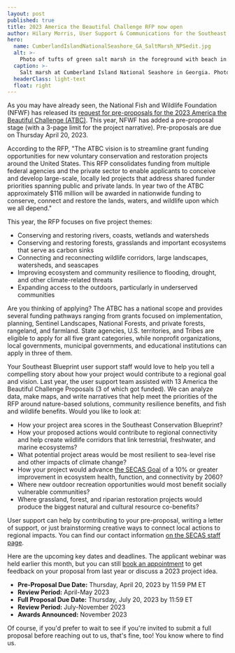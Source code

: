 ```yaml
---
layout: post
published: true
title: 2023 America the Beautiful Challenge RFP now open
author: Hilary Morris, User Support & Communications for the Southeast Blueprint
hero:
  name: CumberlandIslandNationalSeashore_GA_SaltMarsh_NPSedit.jpg
  alt: >-
    Photo of tufts of green salt marsh in the foreground with beach in the background.
  caption: >-
    Salt marsh at Cumberland Island National Seashore in Georgia. Photo by the National Park Service.
  headerClass: light-text
  float: right
---
```

As you may have already seen, the National Fish and Wildlife Foundation (NFWF) has released its [request for pre-proposals for the 2023 America the Beautiful Challenge (ATBC)](https://www.nfwf.org/programs/america-beautiful-challenge/america-beautiful-challenge-2023-request-proposals). This year, NFWF has added a pre-proposal stage (with a 3-page limit for the project narrative). Pre-proposals are due on Thursday April 20, 2023.

According to the RFP, "The ATBC vision is to streamline grant funding opportunities for new voluntary conservation and restoration projects around the United States. This RFP consolidates funding from multiple federal agencies and the private sector to enable applicants to conceive and develop large-scale, locally led projects that address shared funder priorities spanning public and private lands. In year two of the ATBC approximately $116 million will be awarded in nationwide funding to conserve, connect and restore the lands, waters, and wildlife upon which we all depend."<!--more-->

This year, the RFP focuses on five project themes:

- Conserving and restoring rivers, coasts, wetlands and watersheds
- Conserving and restoring forests, grasslands and important ecosystems that serve as carbon sinks
- Connecting and reconnecting wildlife corridors, large landscapes, watersheds, and seascapes
- Improving ecosystem and community resilience to flooding, drought, and other climate-related threats
- Expanding access to the outdoors, particularly in underserved communities

Are you thinking of applying? The ATBC has a national scope and provides several funding pathways ranging from grants focused on implementation, planning, Sentinel Landscapes, National Forests, and private forests, rangeland, and farmland. State agencies, U.S. territories, and Tribes are eligible to apply for all five grant categories, while nonprofit organizations, local governments, municipal governments, and educational institutions can apply in three of them.

Your Southeast Blueprint user support staff would love to help you tell a compelling story about how your project would contribute to a regional goal and vision. Last year, the user support team assisted with 13 America the Beautiful Challenge Proposals (3 of which got funded). We can analyze data, make maps, and write narratives that help meet the priorities of the RFP around nature-based solutions, community resilience benefits, and fish and wildlife benefits. Would you like to look at:

- How your project area scores in the Southeast Conservation Blueprint?
- How your proposed actions would contribute to regional connectivity and help create wildlife corridors that link terrestrial, freshwater, and marine ecosystems?
- What potential project areas would be most resilient to sea-level rise and other impacts of climate change?
- How your project would advance [the SECAS Goal](https://secassoutheast.org/our-goal) of a 10% or greater improvement in ecosystem health, function, and connectivity by 2060?
- Where new outdoor recreation opportunities would most benefit socially vulnerable communities?
- Where grassland, forest, and riparian restoration projects would produce the biggest natural and cultural resource co-benefits?

User support can help by contributing to your pre-proposal, writing a letter of support, or just brainstorming creative ways to connect local actions to regional impacts. You can find our contact information [on the SECAS staff page](https://secassoutheast.org/staff).

Here are the upcoming key dates and deadlines. The applicant webinar was held earlier this month, but you can still [book an appointment](https://outlook.office365.com/owa/calendar/AmericatheBeautifulChallenge@nfwf.org/bookings/) to get feedback on your proposal from last year or discuss a 2023 project idea.

- **Pre-Proposal Due Date:** Thursday, April 20, 2023 by 11:59 PM ET
- **Review Period:** April-May 2023
- **Full Proposal Due Date:** Thursday, July 20, 2023 by 11:59 ET
- **Review Period:** July-November 2023
- **Awards Announced:** November 2023

Of course, if you'd prefer to wait to see if you're invited to submit a full proposal before reaching out to us, that's fine, too! You know where to find us.
